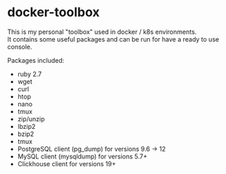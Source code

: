 # docker-toolbox
 
This is my personal "toolbox" used in docker / k8s environments.   
It contains some useful packages and can be run for have a ready to use console.

Packages included:
 - ruby 2.7
 - wget 
 - curl
 - htop 
 - nano 
 - tmux
 - zip/unzip
 - lbzip2 
 - bzip2 
 - tmux
 - PostgreSQL client (pg_dump) for versions 9.6 -> 12
 - MySQL client (mysqldump) for versions 5.7+
 - Clickhouse client for versions 19+